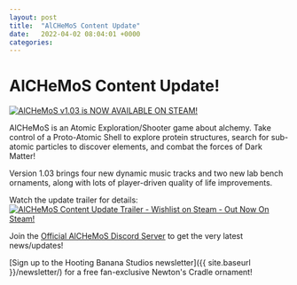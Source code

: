```yaml
---
layout: post
title:  "AlCHeMoS Content Update"
date:   2022-04-02 08:04:01 +0000
categories: 
---
```

# AlCHeMoS Content Update!

[![AlCHeMoS v1.03 is NOW AVAILABLE ON STEAM!]({{site.baseurl}}/img/AlCHeMoS_Update_00.png)](https://store.steampowered.com/app/1090590/AlCHeMoS/?utm_source=hbs)

AlCHeMoS is an Atomic Exploration/Shooter game about alchemy. Take control of a Proto-Atomic Shell to explore protein structures, search for sub-atomic particles to discover elements, and combat the forces of Dark Matter!

Version 1.03 brings four new dynamic music tracks and two new lab bench ornaments, along with lots of player-driven quality of life improvements. 

Watch the update trailer for details:
[![AlCHeMoS Content Update Trailer - Wishlist on Steam - Out Now On Steam!](http://img.youtube.com/vi/v26HsjwYMnM/0.jpg)](http://www.youtube.com/watch?v=v26HsjwYMnM "AlCHeMoS Content Update Trailer - Wishlist on Steam - Out Now On Steam!")

Join the [Official AlCHeMoS Discord Server](https://discord.gg/t8UTyXe) to get the very latest news/updates!

[Sign up to the Hooting Banana Studios newsletter]({{ site.baseurl }}/newsletter/) for a free fan-exclusive Newton's Cradle ornament!
